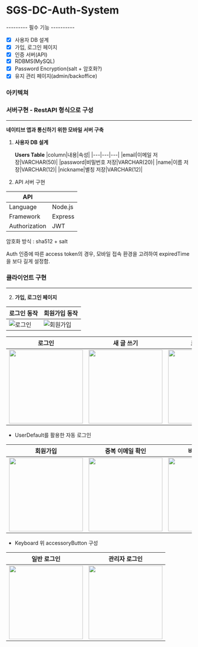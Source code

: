 SGS-DC-Auth-System
===

--------- 필수 기능 ----------
- [x] 사용자 DB 설계
- [x] 가입, 로그인 페이지
- [x] 인증 서버(API)
- [x] RDBMS(MySQL)
- [x] Password Encryption(salt + 암호화?)
- [x] 유지 관리 페이지(admin/backoffice)

<!-- --------- 필수 기능 ----------
- [ ] E-mail 인증
- [ ] 비밀번호 찾기
- [ ] 캐시

 -->
 
 
<!-- **도구 List**
ER Diagram => https://www.erdcloud.com/
 -->
<!--  ![](https://i.imgur.com/WFdQp2c.png) -->


### 아키텍쳐


### 서버구현 - RestAPI 형식으로 구성
---

**네이티브 앱과 통신하기 위한 모바일 서버 구축**

1. **사용자 DB 설계**
   
   **Users Table**
    |column|내용|속성|
    |---|---|---|
    |email|이메일 저장|VARCHAR(50)|
    |password|비밀번호 저장|VARCHAR(20)|
    |name|이름 저장|VARCHAR(12)|
    |nickname|별칭 저장|VARCHAR(12)|


2. API 서버 구현 

|API ||
|--|--|
|Language| Node.js |
|Framework | Express |
|Authorization | JWT |

암호화 방식 : sha512 + salt

Auth 인증에 따른 access token의 경우, 모바일 접속 환경을 고려하여 expiredTime을 보다 길게 설정함.

### 클라이언트 구현
---
2. **가입, 로그인 페이지**

|로그인 동작|회원가입 동작|
|---|---|
|![로그인](https://user-images.githubusercontent.com/57824307/146747127-275869c3-3694-4237-9f7e-ce38cc687ee4.gif)|![회원가입](https://user-images.githubusercontent.com/57824307/146747136-4cc78087-898c-498b-90e9-b7e4e36f6e7d.gif)|

|로그인|새 글 쓰기|로그인 실패|로그인 성공|
|:-:|:-:|:-:|:-:|
|<img src = "https://i.imgur.com/hookXgC.png" width = 200>|<img src = "https://i.imgur.com/THvgAQl.png" width = 200>|<img src = "https://i.imgur.com/thUQnWG.png" width = 200>|<img src = "https://i.imgur.com/Y3EGl4X.png" width = 200>|

- UserDefault를 활용한 자동 로그인

|회원가입|중복 이메일 확인|비밀번호 입력|회원가입|
|:-:|:-:|:-:|:-:|
|<img src = "https://i.imgur.com/Tuaxq1C.png" width = 200>|<img src = "https://i.imgur.com/1UDtzNe.png" width = 200>|<img src = "https://i.imgur.com/YfbbNOP.png" width = 200>|<img src = "https://i.imgur.com/bM5sJ2K.png" width = 200>|

- Keyboard 위 accessoryButton 구성


|일반 로그인|관리자 로그인|
|:-:|:-:|
|<img src = "https://i.imgur.com/Y3EGl4X.png" width = 200>|<img src = "https://i.imgur.con/Y3EGX.png" width = 200>|




